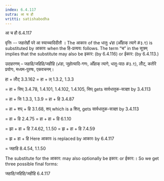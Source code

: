 ```yaml
---
index: 6.4.117
sutra: आ च हौ
vritti: satishabodha
---
```



 आ च हौ 6.4.117 

वृत्तिः -- जहातेर्हौ परे आ स्‍याच्‍चादिदीतौ । The आकारः of the धातुः √हा (ओँहाक् त्यागे #३.९) is substituted by आकारः when the हि-प्रत्यय: follows. The term “च” in the सूत्रम् implies that the substitute may also be इकार: (by 6.4.116) or ईकार: (by 6.4.113.) 


उदाहरणम् – जहाहि/जहिहि/जहीहि (√हा, जुहोत्यादि-गणः, ओँहाक् त्यागे, धातु-पाठः #३.९), लोँट्, कर्तरि प्रयोगः, मध्यम-पुरुषः, एकवचनम्। 


हा + लोँट् 3.3.162 = हा + ल् 1.3.2, 1.3.3 

= हा + सिप् 3.4.78, 1.4.101, 1.4.102, 1.4.105, सिप् gets सार्वधातुक-सञ्ज्ञा by 3.4.113 

= हा + सि 1.3.3, 1.3.9 = हा + हि 3.4.87 

= हा + शप् + हि 3.1.68, शप् which is a शित्, gets सार्वधातुक-सञ्ज्ञा by 3.4.113 

= हा + हि 2.4.75 = हा + हा + हि 6.1.10 

= झा + हा + हि 7.4.62, 1.1.50 = झ + हा + हि 7.4.59 

= झ + हा + हि Here आकारः is replaced by आकारः by 6.4.117 

= जहाहि 8.4.54, 1.1.50 


The substitute for the आकार: may also optionally be इकार: or ईकार:। So we get three possible final forms: 

जहाहि/जहिहि/जहीहि 6.4.117 


